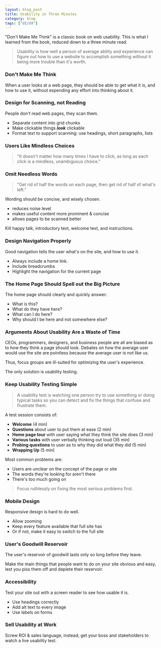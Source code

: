 ```yaml
---
layout: blog_post
title: Usability in Three Minutes
category: blog
tags: ["UI/UX"]
---
```


"Don't Make Me Think" is a classic book on web usability. This is what I learned from the book, reduced down to a three minute read. 

>Usability is how well a person of average ability and experience can figure out how to use a website to accomplish something without it being more trouble than it's worth.

### Don't Make Me Think

When a user looks at a web page, they should be able to get what it is, and how to use it, without expending any effort into thinking about it. 

### Design for Scanning, not Reading 

People don't read web pages, they scan them. 

- Separate content into grid chunks
- Make clickable things ***look*** clickable
- Format text to support scanning: use headings, short paragraphs, lists

### Users Like Mindless Choices

>"It doesn't matter how many times I have to click, as long as each click is a mindless, unambiguous choice."

### Omit Needless Words

>"Get rid of half the words on each page, then get rid of half of what's left."

Wording should be concise, and wisely chosen. 

- reduces noise level 
- makes useful content more prominent & concise
- allows pages to be scanned better

Kill happy talk, introductory text, welcome text, and instructions.

### Design Navigation Properly

Good navigation tells the user what's on the site, and how to use it. 

- Always include a home link.
- Include breadcrumbs
- Highlight the navigation for the current page

### The Home Page Should Spell out the Big Picture

The home page should clearly and quickly answer:

- What is this?
- What do they have here?
- What can I do here?
- Why should I be here and not somewhere else?

### Arguments About Usability Are a Waste of Time

CEOs, programmers, designers, and business people are all are biased as to how they think a page should look. Debates on how the average user would use the site are pointless because the average user is not like us.

Thus, focus groups are ill-suited for optimizing the user's experience.

The only solution is usability testing.

### Keep Usability Testing Simple

>A usability test is watching one person try to use something or doing typical tasks so you can detect and fix the things that confuse and frustrate them.

A test session consists of:

- **Welcome** (4 min)
- **Questions** about user to put them at ease (2 min)
- **Home page tour** with user saying what they think the site does (3 min)
- **Various tasks** with user verbally thinking out loud (35 min)
- **Probing questions** to user as to why they did what they did (5 min)
- **Wrapping Up** (5 min)

Most common problems are:

- Users are unclear on the concept of the page or site
- The words they're looking for aren't there
- There's too much going on

>Focus ruthlessly on fixing the most serious problems first.

### Mobile Design

Responsive design is hard to do well. 

- Allow zooming
- Keep every feature available that full site has
- Or if not, make it easy to switch to the full site 

### User's Goodwill Reservoir

The user's reservoir of goodwill lasts only so long before they leave. 

Make the main things that people want to do on your site obvious and easy, lest you piss them off and deplete their reservoir.

### Accessibility

Test your site out with a screen reader to see how usable it is.

- Use headings correctly
- Add alt text to every image 
- Use labels on forms

### Sell Usability at Work

Screw ROI & sales language, instead, get your boss and stakeholders to watch a live usability test.
